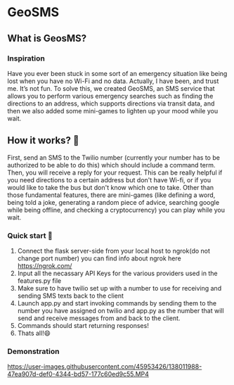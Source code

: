 <h1>GeoSMS</h1>

## What is GeosMS?

### Inspiration
Have you ever been stuck in some sort of an emergency situation like being lost when you have no Wi-Fi and no data. Actually, I have been, and trust me. It’s not fun. To solve this, we created GeoSMS, an SMS service that allows you to perform various emergency searches such as finding the directions to an address, which supports directions via transit data, and then we also added some mini-games to lighten up your mood while you wait.

## How it works? 🤔
First, send an SMS to the Twilio number (currently your number has to be authorized to be able to do this) which should include a command term. Then, you will receive a reply for your request. This can be really helpful if you need directions to a certain address but don't have Wi-fi, or if you would like to take the bus but don't know which one to take. Other than those fundamental features, there are mini-games (like defining a word, being told a joke, generating a random piece of advice, searching google while being offline, and checking a cryptocurrency) you can play while you wait.<br />

### Quick start 🚀
1. Connect the flask server-side from your local host to ngrok(do not change port number) you can find info about ngrok here https://ngrok.com/
2. Input all the necassary API Keys for the various providers used in the features.py file
3. Make sure to have twilio set up with a number to use for receiving and sending SMS texts back to the client
4. Launch app.py and start invoking commands by sending them to the number you have assigned on twilio and app.py as the number that will send and receive messages from and back to the client.
5. Commands should start returning responses!
6. Thats all!😄

### Demonstration

https://user-images.githubusercontent.com/45953426/138011988-47ea907d-def0-4344-bd57-177c60ed9c55.MP4

